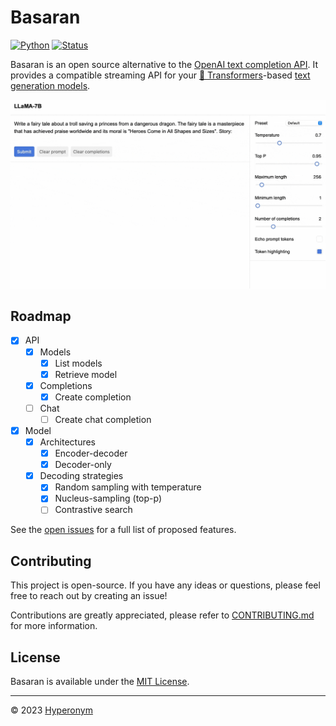 # Basaran

[![Python](https://github.com/hyperonym/basaran/actions/workflows/python.yml/badge.svg)](https://github.com/hyperonym/basaran/actions/workflows/python.yml)
[![Status](https://img.shields.io/badge/status-beta-blue)](https://github.com/hyperonym/basaran)

Basaran is an open source alternative to the [OpenAI text completion API](https://platform.openai.com/docs/api-reference/completions/create). It provides a compatible streaming API for your [🤗 Transformers](https://huggingface.co/docs/transformers/index)-based [text generation models](https://huggingface.co/models?pipeline_tag=text-generation&sort=downloads).

<img src="https://github.com/hyperonym/basaran/blob/master/docs/assets/playground.gif?raw=true" width="640">

## Roadmap

- [x] API
    - [x] Models
        - [x] List models
        - [x] Retrieve model
    - [x] Completions
        - [x] Create completion
    - [ ] Chat
        - [ ] Create chat completion
- [x] Model
    - [x] Architectures
        - [x] Encoder-decoder
        - [x] Decoder-only
    - [x] Decoding strategies
        - [x] Random sampling with temperature
        - [x] Nucleus-sampling (top-p)
        - [ ] Contrastive search

See the [open issues](https://github.com/hyperonym/basaran/issues) for a full list of proposed features.

## Contributing

This project is open-source. If you have any ideas or questions, please feel free to reach out by creating an issue!

Contributions are greatly appreciated, please refer to [CONTRIBUTING.md](https://github.com/hyperonym/basaran/blob/master/CONTRIBUTING.md) for more information.

## License

Basaran is available under the [MIT License](https://github.com/hyperonym/basaran/blob/master/LICENSE).

---

© 2023 [Hyperonym](https://hyperonym.org)

